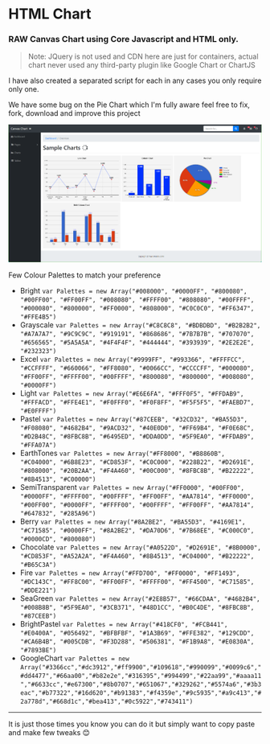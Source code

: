 # HTML Chart

### RAW Canvas Chart using Core Javascript and HTML only.

> Note: JQuery is not used and CDN here are just for containers, actual chart never used any third-party plugin like Google Chart or ChartJS

I have also created a separated script for each in any cases you only require only one.

We have some bug on the Pie Chart which I'm fully aware feel free to fix, fork, download and improve this project

![Sample Screenshot](/Sample_Preview.png "Preview")

Few Colour Palettes to match your preference

- Bright ```var Palettes = new Array("#008000", "#0000FF", "#800080", "#00FF00", "#FF00FF", "#008080", "#FFFF00", "#808080", "#00FFFF", "#000080", "#800000", "#FF0000", "#808000", "#C0C0C0", "#FF6347", "#FFE4B5")```  
- Grayscale ```var Palettes = new Array("#C8C8C8", "#BDBDBD", "#B2B2B2", "#A7A7A7", "#9C9C9C", "#919191", "#868686", "#7B7B7B", "#707070", "#656565", "#5A5A5A", "#4F4F4F", "#444444", "#393939", "#2E2E2E", "#232323")```  
- Excel ```var Palettes = new Array("#9999FF", "#993366", "#FFFFCC", "#CCFFFF", "#660066", "#FF8080", "#0066CC", "#CCCCFF", "#000080", "#FF00FF", "#FFFF00", "#00FFFF", "#800080", "#800000", "#008080", "#0000FF")```  
- Light ```var Palettes = new Array("#E6E6FA", "#FFF0F5", "#FFDAB9", "#FFFACD", "#FFE4E1", "#F0FFF0", "#F0F8FF", "#F5F5F5", "#FAEBD7", "#E0FFFF")```  
- Pastel ```var Palettes = new Array("#87CEEB", "#32CD32", "#BA55D3", "#F08080", "#4682B4", "#9ACD32", "#40E0D0", "#FF69B4", "#F0E68C", "#D2B48C", "#8FBC8B", "#6495ED", "#DDA0DD", "#5F9EA0", "#FFDAB9", "#FFA07A")```  
- EarthTones ```var Palettes = new Array("#FF8000", "#B8860B", "#C04000", "#6B8E23", "#CD853F", "#C0C000", "#228B22", "#D2691E", "#808000", "#20B2AA", "#F4A460", "#00C000", "#8FBC8B", "#B22222", "#8B4513", "#C00000")```  
- SemiTransparent ```var Palettes = new Array("#FF0000", "#00FF00", "#0000FF", "#FFFF00", "#00FFFF", "#FF00FF", "#AA7814", "#FF0000", "#00FF00", "#0000FF", "#FFFF00", "#00FFFF", "#FF00FF", "#AA7814", "#647832", "#285A96")```  
- Berry ```var Palettes = new Array("#8A2BE2", "#BA55D3", "#4169E1", "#C71585", "#0000FF", "#8A2BE2", "#DA70D6", "#7B68EE", "#C000C0", "#0000CD", "#800080")```  
- Chocolate ```var Palettes = new Array("#A0522D", "#D2691E", "#8B0000", "#CD853F", "#A52A2A", "#F4A460", "#8B4513", "#C04000", "#B22222", "#B65C3A")```  
- Fire ```var Palettes = new Array("#FFD700", "#FF0000", "#FF1493", "#DC143C", "#FF8C00", "#FF00FF", "#FFFF00", "#FF4500", "#C71585", "#DDE221")```  
- SeaGreen ```var Palettes = new Array("#2E8B57", "#66CDAA", "#4682B4", "#008B8B", "#5F9EA0", "#3CB371", "#48D1CC", "#B0C4DE", "#8FBC8B", "#87CEEB")```  
- BrightPastel ```var Palettes = new Array("#418CF0", "#FCB441", "#E0400A", "#056492", "#BFBFBF", "#1A3B69", "#FFE382", "#129CDD", "#CA6B4B", "#005CDB", "#F3D288", "#506381", "#F1B9A8", "#E0830A", "#7893BE")```  
- GoogleChart ```var Palettes = new Array("#3366cc","#dc3912","#ff9900","#109618","#990099","#0099c6","#dd4477","#66aa00","#b82e2e","#316395","#994499","#22aa99","#aaaa11","#6633cc","#e67300","#8b0707","#651067","#329262","#5574a6","#3b3eac","#b77322","#16d620","#b91383","#f4359e","#9c5935","#a9c413","#2a778d","#668d1c","#bea413","#0c5922","#743411")```
___

It is just those times you know you can do it but simply want to copy paste and make few tweaks 😊
